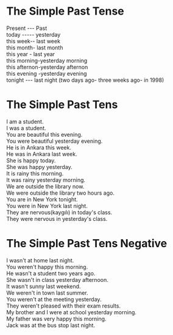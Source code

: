 # The Simple Past Tense
 Present --- Past  
 today ----- yesterday  
 this week-- last week  
 this month- last month  
 this year - last year  
 this morning-yesterday morning  
 this afternon-yesterday afternon   
 this evening -yesterday evening  
 tonight --- last night (two days ago- three weeks ago- in 1998)  

 # The Simple Past Tens
 I am a student.  
 I was a student.  
 You are beautiful this evening.  
 You were beautiful yesterday evening.  
 He is in Ankara this week.  
 He was in Ankara last week.  
 She is happy today.  
 She was happy yesterday.  
 It is rainy this morning.  
 It was rainy yesterday morning.  
 We are outside the library now.  
 We were outside the library two hours ago.  
 You are in New York tonight.  
 You were in New York last night.  
 They are nervous(kaygılı) in today's class.  
 They were nervous in yesterday's class.  
 # The Simple Past Tens Negative
 I wasn't at home last night.  
 You weren't happy this morning.  
 He wasn't a student two years ago.  
 She wasn't in class yesterday afternoon.  
 It wasn't sunny last weekend.  
 We weren't in town last summer.  
 You weren't at the meeting yesterday.  
 They weren't pleased with their exam results.  
 My brother and I were at school yesterday morning.  
 My father was very happy this morning.  
 Jack was at the bus stop last night.  






